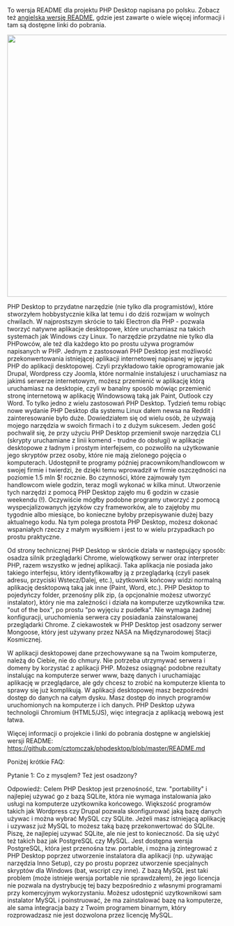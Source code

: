 To wersja README dla projektu PHP Desktop napisana po polsku. Zobacz też
[angielską wersję README](https://github.com/cztomczak/phpdesktop/blob/master/README.md),
gdzie jest zawarte o wiele więcej informacji i tam są dostępne linki do pobrania.

<img width="600" src="https://media.makeameme.org/created/php-desktop-electron.jpg">

PHP Desktop to przydatne narzędzie (nie tylko dla programistów), które stworzyłem hobbystycznie
kilka lat temu i do dziś rozwijam w wolnych chwilach. W najprostszym skrócie to taki Electron dla
PHP - pozwala tworzyć natywne aplikacje desktopowe, które uruchamiasz na takich systemach jak
Windows czy Linux. To narzędzie przydatne nie tylko dla PHPowców, ale też dla każdego kto po
prostu używa programów napisanych w PHP. Jednym z zastosowań PHP Desktop jest możliwość
przekonwertowania istniejącej aplikacji internetowej napisanej w języku PHP do
aplikacji desktopowej. Czyli przykładowo takie oprogramowanie jak Drupal, Wordpress czy Joomla,
które normalnie instalujesz i uruchamiasz na jakimś serwerze internetowym, możesz przemienić
w aplikację którą uruchamiasz na desktopie, czyli w banalny sposób mówiąc przemienić stronę
internetową w aplikację Windowsową taką jak Paint, Outlook czy Word. To tylko jedno z wielu
zastosowań PHP Desktop. Tydzień temu robiąc nowe wydanie PHP Desktop dla systemu Linux dałem
newsa na Reddit i zainteresowanie było duże. Dowiedziałem się od wielu osób, że używają mojego
narzędzia w swoich firmach i to z dużym sukcesem. Jeden gość pochwalił się, że przy użyciu
PHP Desktop przemienił swoje narzędzia CLI (skrypty uruchamiane z linii komend - trudne do
obsługi) w aplikacje desktopowe z ładnym i prostym interfejsem, co pozwoliło na użytkowanie
jego skryptów przez osoby, które nie mają zielonego pojęcia o komputerach. Udostępnił te
programy później pracownikom/handlowcom w swojej firmie i twierdzi, że dzięki temu wprowadził
w firmie oszczędności na poziomie 1.5 mln $! rocznie. Bo czynności, które zajmowały tym handlowcom
wiele godzin, teraz mogli wykonać w kilka minut. Utworzenie tych narzędzi z pomocą PHP Desktop
zajęło mu 6 godzin w czasie weekendu (!). Oczywiście mógłby podobne programy utworzyć z pomocą
wyspecjalizowanych języków czy frameworków, ale to zajęłoby mu tygodnie albo miesiące,
bo konieczne byłoby przepisywanie dużej bazy aktualnego kodu. Na tym polega prostota PHP Desktop,
możesz dokonać wspaniałych rzeczy z małym wysiłkiem i jest to w wielu przypadkach po prostu
praktyczne.

Od strony technicznej PHP Desktop w skrócie działa w następujący sposób: osadza silnik
przeglądarki Chrome, wielowątkowy serwer oraz interpreter PHP, razem wszystko w jednej aplikacji.
Taka aplikacja nie posiada jako takiego interfejsu, który identyfikowałby ją z przeglądarką
(czyli pasek adresu, przyciski Wstecz/Dalej, etc.), użytkownik końcowy widzi normalną aplikację
desktopową taką jak inne (Paint, Word, etc.). PHP Desktop to pojedyńczy folder, przenośny plik zip,
(a opcjonalnie możesz utworzyć instalator), który nie ma zależności i działa na komputerze
uzytkownika tzw. "out of the box", po prostu "po wyjęciu z pudełka". Nie wymaga żadnej
konfiguracji, uruchomienia serwera czy posiadania zainstalowanej przeglądarki Chrome.
Z ciekawostek w PHP Desktop jest osadzony serwer Mongoose, który jest używany przez NASA na
Międzynarodowej Stacji Kosmicznej.

W aplikacji desktopowej dane przechowywane są na Twoim komputerze, należą do Ciebie, nie do chmury.
Nie potrzeba utrzymywać serwera i domeny by korzystać z aplikacji PHP. Możesz osiągnąć podobne
rezultaty instalując na komputerze serwer www, bazę danych i uruchamiając aplikację w przeglądarce,
ale gdy chcesz to zrobić na komputerze klienta to sprawy się już komplikują. W aplikacji desktopowej
masz bezpośredni dostęp do danych na całym dysku. Masz dostęp do innych programów uruchomionych
na komputerze i ich danych. PHP Desktop używa technologii Chromium (HTML5/JS), więc integracja
z aplikacją webową jest łatwa.

Więcej informacji o projekcie i linki do pobrania dostępne w angielskiej wersji README:
https://github.com/cztomczak/phpdesktop/blob/master/README.md

Poniżej krótkie FAQ:

Pytanie 1: Co z mysqlem? Też jest osadzony?

Odpowiedź: Celem PHP Desktop jest przenośność, tzw. "portability" i najlepiej używać go z bazą
SQLite, która nie wymaga instalowania jako usługi na komputerze uzytkownika końcowego. Większość
programów takich jak Wordpress czy Drupal pozwala skonfigurować jaką bazę danych używac i można
wybrać MySQL czy SQLite. Jeżeli masz istniejącą aplikację i uzywasz już MySQL to możesz taką bazę
przekonwertować do SQLite. Piszę, że najlepiej uzywać SQLite, ale nie jest to konieczność. Da się
użyć też takich baz jak PostgreSQL czy MySQL. Jest dostępna wersja PostgreSQL, która jest przenośna
tzw. portable, i można ją zintegrować z PHP Desktop poprzez utworzenie instalatora dla aplikacji
(np. używając narzędzia Inno Setup), czy po prostu poprzez utworzenie specjalnych skryptów dla
Windows (bat, wscript czy inne). Z bazą MySQL jest taki problem (może istnieje wersja portable
nie sprawdzałem), że jego licencja nie pozwala na dystrybucję tej bazy bezpośrednio z własnymi
programami przy komercyjnym wykorzystaniu. Możesz udostępnić uzytkownikowi sam instalator MySQL
i poinstruować, że ma zainstalować bazę na komputerze, ale sama integracja bazy z Twoim programem
binarnym, który rozprowadzasz nie jest dozwolona przez licencję MySQL.
